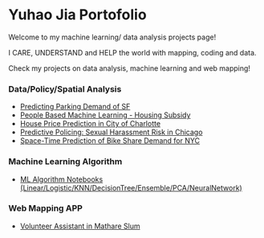# Yuhao Jia Portofolio
Welcome to my machine learning/ data analysis projects page!

I CARE, UNDERSTAND and HELP the world with mapping, coding and data.



Check my projects on data analysis, machine learning and web mapping!


### Data/Policy/Spatial Analysis
* [Predicting Parking Demand of SF](https://yuhaochrisj.github.io/yuhao_portofolio/Data_Analysis/Prediction%20Parking%20Demand%20in%20SF.html)
* [People Based Machine Learning - Housing Subsidy](https://yuhaochrisj.github.io/yuhao_portofolio/Data_Analysis/HousingSubsidy.html)
* [House Price Prediction in City of Charlotte](https://yuhaochrisj.github.io/yuhao_portofolio/Data_Analysis/House%20Price%20Prediction%20in%20City%20of%20Charlotte.html)
* [Predictive Policing: Sexual Harassment Risk in Chicago](https://yuhaochrisj.github.io/yuhao_portofolio/Data_Analysis/Predictive%20Policing%20Sexual%20Harassment%20Risk%20in%20Chicago.html)
* [Space-Time Prediction of Bike Share Demand for NYC](https://yuhaochrisj.github.io/yuhao_portofolio/Data_Analysis/Space-Time%20Prediction%20of%20Bike%20Share%20Demand%20for%20NYC.html)

### Machine Learning Algorithm
* [ML Algorithm Notebooks (Linear/Logistic/KNN/DecisionTree/Ensemble/PCA/NeuralNetwork)](Machine_Learning_Notebooks)

### Web Mapping APP
* [Volunteer Assistant in Mathare Slum](https://github.com/miaomiao612/Mathare-Slum-Facilities-App)


